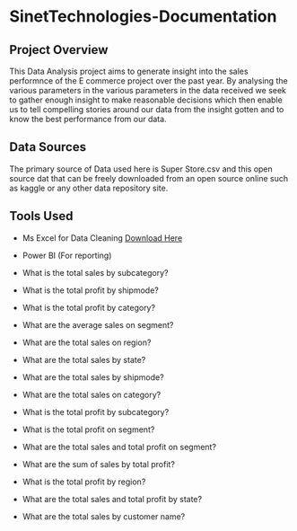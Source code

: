 # SinetTechnologies-Documentation

## Project Overview

This Data Analysis project aims to generate insight into the sales performnce of the E commerce project over the past year. By analysing the various parameters in the various parameters in the data received we seek to gather enough insight to make reasonable decisions which then enable us to tell compelling stories around our data from the insight gotten and to know the best performance from our data.

## Data Sources

The primary source of Data used here is Super Store.csv and this open source dat that can be freely downloaded from an open source online such as kaggle or any other data repository site.

## Tools Used
- Ms Excel for Data Cleaning [Download Here](https:/www.microsoft.com)
- Power BI (For reporting)

- What is the total sales by subcategory?
- What is the total profit by shipmode?
- What is the total profit by category?
- What are the average sales on segment?
- What are the total sales on region?
- What are the total sales by state?
- What are the total sales by shipmode?
- What are the total sales on category?
- What is the total profit by subcategory?
- What is the total profit on segment?
- What are the total sales and total profit on segment?
- What are the sum of sales by total profit?
- What is the total profit by region?
- What are the total sales and total profit by state?
- What are the total sales by customer name?
